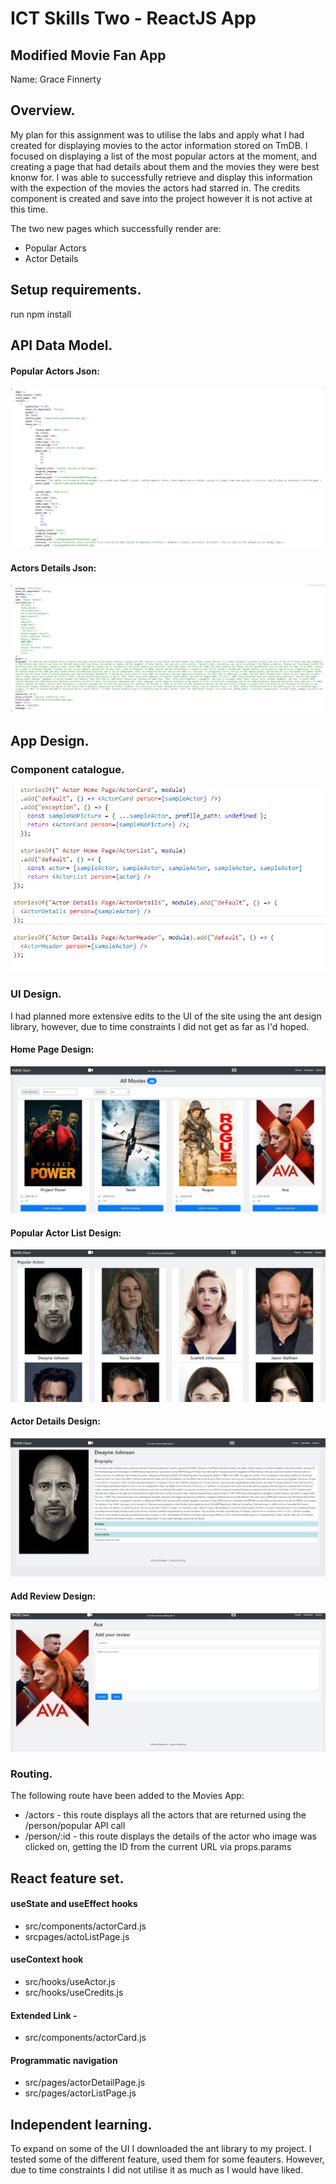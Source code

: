 # ICT Skills Two - ReactJS App

## Modified Movie Fan App

Name: Grace Finnerty

## Overview.

My plan for this assignment was to utilise the labs and apply what I had created for displaying movies to the actor information stored on TmDB. 
I focused on displaying a list of the most popular actors at the moment, and creating a page that had details about them and the movies they were best knonw for. I was able to successfully retrieve and display this information with the expection of the movies the actors had starred in. The credits component is created and save into the project however it is not active at this time. 

The two new pages which successfully render are:
 + Popular Actors
 + Actor Details


## Setup requirements.

run 
npm install

## API Data Model.

#### Popular Actors Json:
![alt text](https://github.com/gracesfinn/As2React/blob/master/public/images/JsonPopPeople.PNG "Popular Actors")


#### Actors Details Json:
![alt text](https://github.com/gracesfinn/As2React/blob/master/public/images/JsonPerson.PNG "Actor Details Json")


## App Design.

### Component catalogue.

![alt text](https://github.com/gracesfinn/As2React/blob/master/public/images/ActorStories.png "ActorStories")

### UI Design.

I had planned more extensive edits to the UI of the site using the ant design library, however, due to time constraints I did not get as far as I'd hoped. 

#### Home Page Design:
![alt text](https://github.com/gracesfinn/As2React/blob/master/public/images/HomePage.png "HomePage")


#### Popular Actor List Design:
![alt text](https://github.com/gracesfinn/As2React/blob/master/public/images/ActorList.png "HomePage")

#### Actor Details Design:
![alt text](https://github.com/gracesfinn/As2React/blob/master/public/images/ActorDeet.png "HomePage")

#### Add Review Design:
![alt text](https://github.com/gracesfinn/As2React/blob/master/public/images/AddReview.png "HomePage")


### Routing.

The following route have been added to the Movies App:
+ /actors - this route displays all the actors that are returned using the /person/popular API call
+ /person/:id - this route displays the details of the actor who image was clicked on, getting the ID from the current URL via props.params

          

## React feature set.


#### useState and useEffect hooks 
+ src/components/actorCard.js
+ srcpages/actoListPage.js

#### useContext hook 
+ src/hooks/useActor.js
+ src/hooks/useCredits.js

#### Extended Link - 
+ src/components/actorCard.js

#### Programmatic navigation 
+ src/pages/actorDetailPage.js
+ src/pages/actorListPage.js


## Independent learning.
To expand on some of the UI I downloaded the ant library to my project. I tested some of the different feature, used them for some feauters. However, due to time constraints I did not utilise it as much as  I would have liked.
